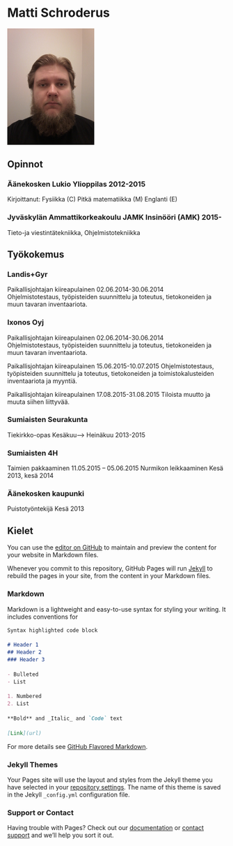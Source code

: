 # Matti Schroderus



<img src="naama.jpg" width="200">

## Opinnot



### Äänekosken Lukio          Ylioppilas          2012-2015      
Kirjoittanut: Fysiikka (C) Pitkä matematiikka (M)  Englanti (E)



### Jyväskylän Ammattikorkeakoulu JAMK          Insinööri (AMK)          2015-      
Tieto-ja viestintätekniikka, Ohjelmistotekniikka



## Työkokemus


### Landis+Gyr

Paikallisjohtajan  kiireapulainen	02.06.2014-30.06.2014	
Ohjelmistotestaus, työpisteiden suunnittelu ja toteutus, tietokoneiden ja muun tavaran inventaariota.	


### Ixonos Oyj

Paikallisjohtajan  kiireapulainen	02.06.2014-30.06.2014	
Ohjelmistotestaus, työpisteiden suunnittelu ja toteutus, tietokoneiden ja muun tavaran inventaariota.	


Paikallisjohtajan  kiireapulainen	15.06.2015-10.07.2015
Ohjelmistotestaus, työpisteiden suunnittelu ja toteutus, tietokoneiden ja toimistokalusteiden inventaariota ja myyntiä.


Paikallisjohtajan  kiireapulainen	17.08.2015-31.08.2015
Tiloista muutto ja muuta siihen liittyvää.	


### Sumiaisten Seurakunta
Tiekirkko-opas	Kesäkuu–> Heinäkuu  2013-2015

### Sumiaisten 4H
Taimien pakkaaminen	11.05.2015 – 05.06.2015
Nurmikon leikkaaminen	Kesä 2013, kesä 2014

### Äänekosken kaupunki
Puistotyöntekijä Kesä 2013

## Kielet
You can use the [editor on GitHub](https://github.com/MattiSchroderus/MattiSchroderus.github.io/edit/master/README.md) to maintain and preview the content for your website in Markdown files.

Whenever you commit to this repository, GitHub Pages will run [Jekyll](https://jekyllrb.com/) to rebuild the pages in your site, from the content in your Markdown files.

### Markdown

Markdown is a lightweight and easy-to-use syntax for styling your writing. It includes conventions for



```markdown
Syntax highlighted code block

# Header 1
## Header 2
### Header 3

- Bulleted
- List

1. Numbered
2. List

**Bold** and _Italic_ and `Code` text

[Link](url) 
```

For more details see [GitHub Flavored Markdown](https://guides.github.com/features/mastering-markdown/).

### Jekyll Themes

Your Pages site will use the layout and styles from the Jekyll theme you have selected in your [repository settings](https://github.com/MattiSchroderus/MattiSchroderus.github.io/settings). The name of this theme is saved in the Jekyll `_config.yml` configuration file.

### Support or Contact

Having trouble with Pages? Check out our [documentation](https://help.github.com/categories/github-pages-basics/) or [contact support](https://github.com/contact) and we’ll help you sort it out.
